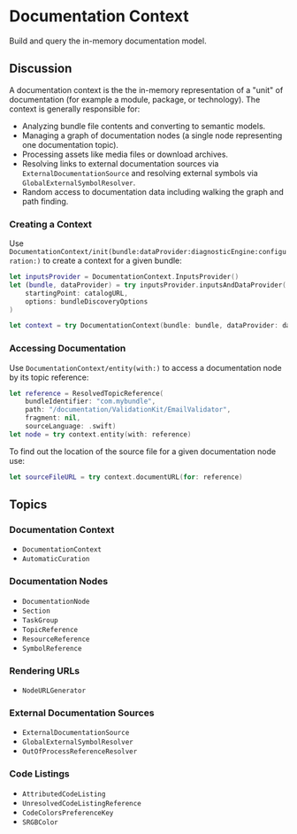 # Documentation Context

Build and query the in-memory documentation model.

## Discussion

A documentation context is the the in-memory representation of a "unit" of documentation (for example a module, package, or technology). 
The context is generally responsible for:

 - Analyzing bundle file contents and converting to semantic models.
 - Managing a graph of documentation nodes (a single node representing one documentation topic).
 - Processing assets like media files or download archives.
 - Resolving links to external documentation sources via ``ExternalDocumentationSource`` and resolving external symbols via ``GlobalExternalSymbolResolver``.
 - Random access to documentation data including walking the graph and path finding.

### Creating a Context

Use ``DocumentationContext/init(bundle:dataProvider:diagnosticEngine:configuration:)`` to create a context for a given bundle:

```swift
let inputsProvider = DocumentationContext.InputsProvider()
let (bundle, dataProvider) = try inputsProvider.inputsAndDataProvider(
    startingPoint: catalogURL, 
    options: bundleDiscoveryOptions
)

let context = try DocumentationContext(bundle: bundle, dataProvider: dataProvider)
```

### Accessing Documentation

Use ``DocumentationContext/entity(with:)`` to access a documentation node by its topic reference:

```swift
let reference = ResolvedTopicReference(
    bundleIdentifier: "com.mybundle",
    path: "/documentation/ValidationKit/EmailValidator",
    fragment: nil,
    sourceLanguage: .swift)
let node = try context.entity(with: reference)
```

To find out the location of the source file for a given documentation node use:

```swift
let sourceFileURL = try context.documentURL(for: reference)
```

## Topics

### Documentation Context

- ``DocumentationContext``
- ``AutomaticCuration``

### Documentation Nodes

- ``DocumentationNode``
- ``Section``
- ``TaskGroup``
- ``TopicReference``
- ``ResourceReference``
- ``SymbolReference``

### Rendering URLs

- ``NodeURLGenerator``

### External Documentation Sources

- ``ExternalDocumentationSource``
- ``GlobalExternalSymbolResolver``
- ``OutOfProcessReferenceResolver``

### Code Listings

- ``AttributedCodeListing``
- ``UnresolvedCodeListingReference``
- ``CodeColorsPreferenceKey``
- ``SRGBColor``

<!-- Copyright (c) 2021-2024 Apple Inc and the Swift Project authors. All Rights Reserved. -->
